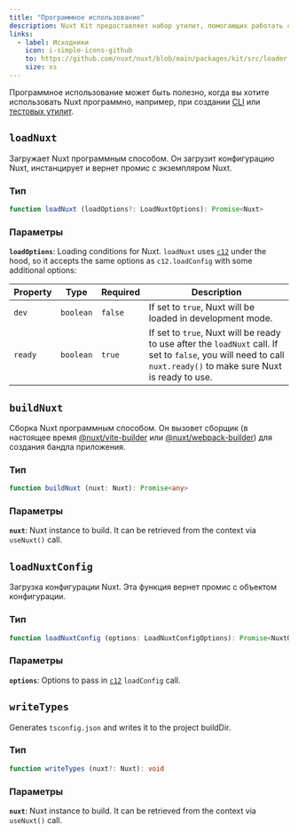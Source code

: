 ```yaml
---
title: "Программное использование"
description: Nuxt Kit предоставляет набор утилит, помогающих работать с Nuxt программно. Эти функции позволяют загружать Nuxt, собирать Nuxt и загружать конфигурацию Nuxt.
links:
  - label: Исходники
    icon: i-simple-icons-github
    to: https://github.com/nuxt/nuxt/blob/main/packages/kit/src/loader
    size: xs
---
```


Программное использование может быть полезно, когда вы хотите использовать Nuxt программно, например, при создании [CLI](https://github.com/nuxt/cli) или [тестовых утилит](https://github.com/nuxt/nuxt/tree/main/packages/test-utils).

## `loadNuxt`

Загружает Nuxt программным способом. Он загрузит конфигурацию Nuxt, инстанцирует и вернет промис с экземпляром Nuxt.

### Тип

```ts
function loadNuxt (loadOptions?: LoadNuxtOptions): Promise<Nuxt>
```

### Параметры

**`loadOptions`**: Loading conditions for Nuxt. `loadNuxt` uses [`c12`](https://github.com/unjs/c12) under the hood, so it accepts the same options as `c12.loadConfig` with some additional options:

| Property | Type      | Required | Description                                                                                                                                                       |
| -------- | --------- | -------- | ----------------------------------------------------------------------------------------------------------------------------------------------------------------- |
| `dev`    | `boolean` | `false`  | If set to `true`, Nuxt will be loaded in development mode.                                                                                                        |
| `ready`  | `boolean` | `true`   | If set to `true`, Nuxt will be ready to use after the `loadNuxt` call. If set to `false`, you will need to call `nuxt.ready()` to make sure Nuxt is ready to use. |

## `buildNuxt`

Сборка Nuxt программным способом. Он вызовет сборщик (в настоящее время [@nuxt/vite-builder](https://github.com/nuxt/nuxt/tree/main/packages/vite) или [@nuxt/webpack-builder](https://github.com/nuxt/nuxt/tree/main/packages/webpack)) для создания бандла приложения.

### Тип

```ts
function buildNuxt (nuxt: Nuxt): Promise<any>
```

### Параметры

**`nuxt`**: Nuxt instance to build. It can be retrieved from the context via `useNuxt()` call.

## `loadNuxtConfig`

Загрузка конфигурации Nuxt. Эта функция вернет промис с объектом конфигурации.

### Тип

```ts
function loadNuxtConfig (options: LoadNuxtConfigOptions): Promise<NuxtOptions>
```

### Параметры

**`options`**: Options to pass in [`c12`](https://github.com/unjs/c12#options) `loadConfig` call.

## `writeTypes`

Generates `tsconfig.json` and writes it to the project buildDir.

### Тип

```ts
function writeTypes (nuxt?: Nuxt): void
```

### Параметры

**`nuxt`**: Nuxt instance to build. It can be retrieved from the context via `useNuxt()` call.
